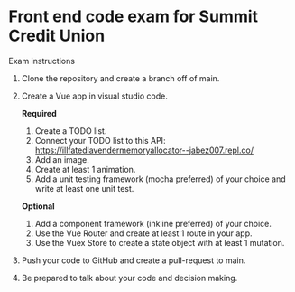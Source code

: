 # Front end code exam for Summit Credit Union
Exam instructions

1.	Clone the repository and create a branch off of main.

2.	Create a Vue app in visual studio code.

    **Required**
    1.	Create a TODO list.
    2.	Connect your TODO list to this API: https://illfatedlavendermemoryallocator--jabez007.repl.co/
    3.	Add an image.
    4.	Create at least 1 animation.
    5.	Add a unit testing framework (mocha preferred) of your choice and write at least one unit test.

    **Optional**
    1.	Add a component framework (inkline preferred) of your choice.
    3.	Use the Vue Router and create at least 1 route in your app.
    4.	Use the Vuex Store to create a state object with at least 1 mutation.

3.	Push your code to GitHub and create a pull-request to main.

4.	Be prepared to talk about your code and decision making.
